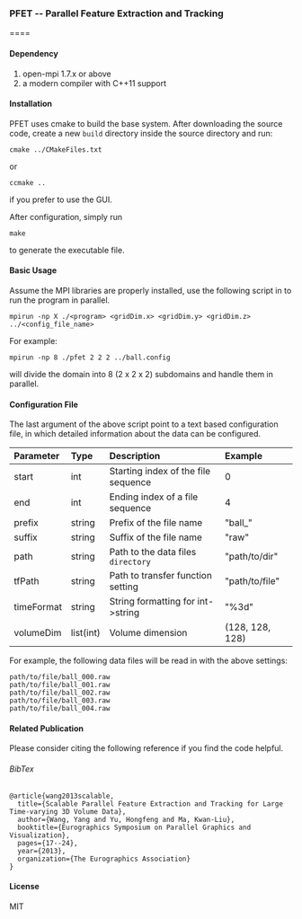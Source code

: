 ### PFET -- Parallel Feature Extraction and Tracking
====

#### Dependency

1. open-mpi 1.7.x or above
2. a modern compiler with C++11 support

#### Installation

PFET uses cmake to build the base system. After downloading the source code, create a new ``build`` directory inside the source directory and run:

    cmake ../CMakeFiles.txt

or 

    ccmake ..

if you prefer to use the GUI. 

After configuration, simply run

    make

to generate the executable file.

#### Basic Usage

Assume the MPI libraries are properly installed, use the following script in to run the program in parallel.

    mpirun -np X ./<program> <gridDim.x> <gridDim.y> <gridDim.z> ../<config_file_name>
    
For example:

    mpirun -np 8 ./pfet 2 2 2 ../ball.config
    
will divide the domain into 8 (2 x 2 x 2) subdomains and handle them in parallel.

#### Configuration File

The last argument of the above script point to a text based configuration file, in which detailed information about the data can be configured.

| Parameter  | Type      | Description                          | Example         | 
|:---------- |:--------- |:------------------------------------ | :-------------- |
| start      | int       | Starting index of the file sequence  | 0               |
| end        | int       | Ending index of a file sequence      | 4               |
| prefix     | string    | Prefix of the file name              | "ball_"         |
| suffix     | string    | Suffix of the file name              | "raw"           |
| path       | string    | Path to the data files ``directory`` | "path/to/dir"   |
| tfPath     | string    | Path to transfer function setting    | "path/to/file"  |
| timeFormat | string    | String formatting for int->string    | "%3d"           |
| volumeDim  | list(int) | Volume dimension                     | (128, 128, 128) |

For example, the following data files will be read in with the above settings:

    path/to/file/ball_000.raw
    path/to/file/ball_001.raw
    path/to/file/ball_002.raw
    path/to/file/ball_003.raw
    path/to/file/ball_004.raw

#### Related Publication

Please consider citing the following reference if you find the code helpful.

###### BibTex

    @article{wang2013scalable,
      title={Scalable Parallel Feature Extraction and Tracking for Large Time-varying 3D Volume Data},
      author={Wang, Yang and Yu, Hongfeng and Ma, Kwan-Liu},
      booktitle={Eurographics Symposium on Parallel Graphics and Visualization},
      pages={17--24},
      year={2013},
      organization={The Eurographics Association}
    }

#### License
MIT
